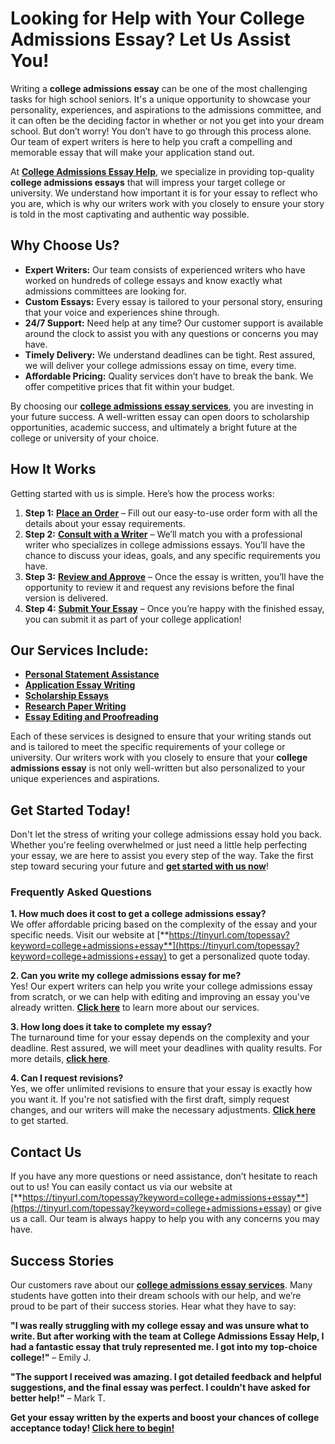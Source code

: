 # Looking for Help with Your College Admissions Essay? Let Us Assist You!

Writing a **college admissions essay** can be one of the most challenging tasks for high school seniors. It's a unique opportunity to showcase your personality, experiences, and aspirations to the admissions committee, and it can often be the deciding factor in whether or not you get into your dream school. But don’t worry! You don’t have to go through this process alone. Our team of expert writers is here to help you craft a compelling and memorable essay that will make your application stand out.

At [**College Admissions Essay Help**](https://tinyurl.com/topessay?keyword=college+admissions+essay), we specialize in providing top-quality **college admissions essays** that will impress your target college or university. We understand how important it is for your essay to reflect who you are, which is why our writers work with you closely to ensure your story is told in the most captivating and authentic way possible.

## Why Choose Us?

- **Expert Writers:** Our team consists of experienced writers who have worked on hundreds of college essays and know exactly what admissions committees are looking for.
- **Custom Essays:** Every essay is tailored to your personal story, ensuring that your voice and experiences shine through.
- **24/7 Support:** Need help at any time? Our customer support is available around the clock to assist you with any questions or concerns you may have.
- **Timely Delivery:** We understand deadlines can be tight. Rest assured, we will deliver your college admissions essay on time, every time.
- **Affordable Pricing:** Quality services don’t have to break the bank. We offer competitive prices that fit within your budget.

By choosing our [**college admissions essay services**](https://tinyurl.com/topessay?keyword=college+admissions+essay), you are investing in your future success. A well-written essay can open doors to scholarship opportunities, academic success, and ultimately a bright future at the college or university of your choice.

## How It Works

Getting started with us is simple. Here’s how the process works:

1. **Step 1:** [**Place an Order**](https://tinyurl.com/topessay?keyword=college+admissions+essay) – Fill out our easy-to-use order form with all the details about your essay requirements.
2. **Step 2:** [**Consult with a Writer**](https://tinyurl.com/topessay?keyword=college+admissions+essay) – We’ll match you with a professional writer who specializes in college admissions essays. You’ll have the chance to discuss your ideas, goals, and any specific requirements you have.
3. **Step 3:** [**Review and Approve**](https://tinyurl.com/topessay?keyword=college+admissions+essay) – Once the essay is written, you’ll have the opportunity to review it and request any revisions before the final version is delivered.
4. **Step 4:** [**Submit Your Essay**](https://tinyurl.com/topessay?keyword=college+admissions+essay) – Once you’re happy with the finished essay, you can submit it as part of your college application!

## Our Services Include:

- [**Personal Statement Assistance**](https://tinyurl.com/topessay?keyword=college+admissions+essay)
- [**Application Essay Writing**](https://tinyurl.com/topessay?keyword=college+admissions+essay)
- [**Scholarship Essays**](https://tinyurl.com/topessay?keyword=college+admissions+essay)
- [**Research Paper Writing**](https://tinyurl.com/topessay?keyword=college+admissions+essay)
- [**Essay Editing and Proofreading**](https://tinyurl.com/topessay?keyword=college+admissions+essay)

Each of these services is designed to ensure that your writing stands out and is tailored to meet the specific requirements of your college or university. Our writers work with you closely to ensure that your **college admissions essay** is not only well-written but also personalized to your unique experiences and aspirations.

## Get Started Today!

Don't let the stress of writing your college admissions essay hold you back. Whether you're feeling overwhelmed or just need a little help perfecting your essay, we are here to assist you every step of the way. Take the first step toward securing your future and [**get started with us now**](https://tinyurl.com/topessay?keyword=college+admissions+essay)!

### Frequently Asked Questions

**1. How much does it cost to get a college admissions essay?**  
We offer affordable pricing based on the complexity of the essay and your specific needs. Visit our website at [**https://tinyurl.com/topessay?keyword=college+admissions+essay**](https://tinyurl.com/topessay?keyword=college+admissions+essay) to get a personalized quote today.

**2. Can you write my college admissions essay for me?**  
Yes! Our expert writers can help you write your college admissions essay from scratch, or we can help with editing and improving an essay you've already written. [**Click here**](https://tinyurl.com/topessay?keyword=college+admissions+essay) to learn more about our services.

**3. How long does it take to complete my essay?**  
The turnaround time for your essay depends on the complexity and your deadline. Rest assured, we will meet your deadlines with quality results. For more details, [**click here**](https://tinyurl.com/topessay?keyword=college+admissions+essay).

**4. Can I request revisions?**  
Yes, we offer unlimited revisions to ensure that your essay is exactly how you want it. If you're not satisfied with the first draft, simply request changes, and our writers will make the necessary adjustments. [**Click here**](https://tinyurl.com/topessay?keyword=college+admissions+essay) to get started.

## Contact Us

If you have any more questions or need assistance, don’t hesitate to reach out to us! You can easily contact us via our website at [**https://tinyurl.com/topessay?keyword=college+admissions+essay**](https://tinyurl.com/topessay?keyword=college+admissions+essay) or give us a call. Our team is always happy to help you with any concerns you may have.

## Success Stories

Our customers rave about our [**college admissions essay services**](https://tinyurl.com/topessay?keyword=college+admissions+essay). Many students have gotten into their dream schools with our help, and we’re proud to be part of their success stories. Hear what they have to say:

**"I was really struggling with my college essay and was unsure what to write. But after working with the team at College Admissions Essay Help, I had a fantastic essay that truly represented me. I got into my top-choice college!"** – Emily J.

**"The support I received was amazing. I got detailed feedback and helpful suggestions, and the final essay was perfect. I couldn't have asked for better help!"** – Mark T.

**Get your essay written by the experts and boost your chances of college acceptance today! [Click here to begin!](https://tinyurl.com/topessay?keyword=college+admissions+essay)**
